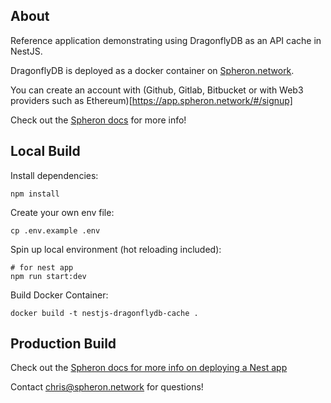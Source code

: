 ## About

Reference application demonstrating using DragonflyDB as an API cache in NestJS.

DragonflyDB is deployed as a docker container on [Spheron.network](https://spheron.network/).

You can create an account with (Github, Gitlab, Bitbucket or with Web3 providers such as Ethereum)[https://app.spheron.network/#/signup]

Check out the [Spheron docs](https://docs.spheron.network/) for more info!

## Local Build

Install dependencies:

```
npm install
```

Create your own env file:

```
cp .env.example .env
```


Spin up local environment (hot reloading included):

```
# for nest app
npm run start:dev

```

Build Docker Container:
```
docker build -t nestjs-dragonflydb-cache .
```

## Production Build

Check out the [Spheron docs for more info on deploying a Nest app](https://docs.spheron.network/server-guide/nest/)

Contact chris@spheron.network for questions!